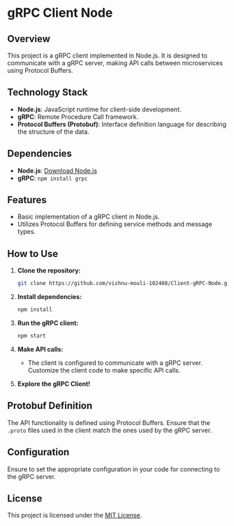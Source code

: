# gRPC Client Node

## Overview

This project is a gRPC client implemented in Node.js. It is designed to communicate with a gRPC server, making API calls between microservices using Protocol Buffers.

## Technology Stack

- **Node.js**: JavaScript runtime for client-side development.
- **gRPC**: Remote Procedure Call framework.
- **Protocol Buffers (Protobuf)**: Interface definition language for describing the structure of the data.

## Dependencies

- **Node.js**: [Download Node.js](https://nodejs.org/)
- **gRPC**: `npm install grpc`

## Features

- Basic implementation of a gRPC client in Node.js.
- Utilizes Protocol Buffers for defining service methods and message types.

## How to Use

1. **Clone the repository:**
    ```bash
    git clone https://github.com/vishnu-mouli-102408/Client-gRPC-Node.git
    ```

2. **Install dependencies:**
    ```bash
    npm install
    ```

3. **Run the gRPC client:**
    ```bash
    npm start
    ```

4. **Make API calls:**
    - The client is configured to communicate with a gRPC server. Customize the client code to make specific API calls.

5. **Explore the gRPC Client!**

## Protobuf Definition

The API functionality is defined using Protocol Buffers. Ensure that the `.proto` files used in the client match the ones used by the gRPC server.

## Configuration

Ensure to set the appropriate configuration in your code for connecting to the gRPC server.

## License

This project is licensed under the [MIT License](LICENSE).

